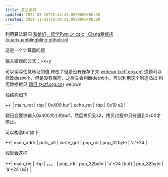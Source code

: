 ```yaml
---
title: 算法漏洞
updated: 2022-03-26T16:44:48.0000000+08:00
created: 2021-11-03T19:00:58.0000000+08:00
---
```


利用算法漏洞
[和媳妇一起学Pwn 之 calc \| Clang裁缝店 (xuanxuanblingbling.github.io)](https://xuanxuanblingbling.github.io/ctf/pwn/2020/02/01/calc/)

这是一个计算器的题

输入错误的公式：+x+y

可以读写任意地址的值
修改了但是没有保存下来
[writeup (xctf.org.cn)](https://adworld.xctf.org.cn/task/writeup?type=pwn&id=4612&number=2&grade=1&page=1) 这题可以修改des大小，但是没有保存，之后又会判断des大小，可以利用这个制造溢出
利用数据拷贝
[题目 (xctf.org.cn)](https://adworld.xctf.org.cn/task/answer?type=pwn&number=2&grade=1&id=4767&page=1) welpwn

栈结构如下

++ \| main_ret \| rbp \| 0x400 buf \| echo_ret \| rbp \| 0x10 s2 \|

题目会要求输入0x400大小的buf，然后拷贝到s2，拷贝过程中只有遇到0x00才停止。

可以构造buf如下

++\| main_addr \| puts_plt \| write_got \| pop_rdi \| pop_32byte \| 'a'\*24 \|

栈就会这样

++\| main_ret \| rbp \| 。。。 \| pop_rdi \| pop_32byte \| 'a'\*24 (buf) \| pop_32byte \| 'a'\*24 (s2) \|

